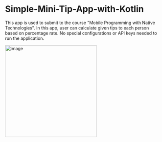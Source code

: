 # Simple-Mini-Tip-App-with-Kotlin

This app is used to submit to the course "Mobile Programming with Native Technologies". In this app, user can calculate given tips to each person based on percentage rate. No special configurations or API keys needed to run the application.

<img width="299" alt="image" src="https://user-images.githubusercontent.com/89829761/220992120-4a5233a4-e1e4-4e3a-be97-09c87b8165e4.png">

